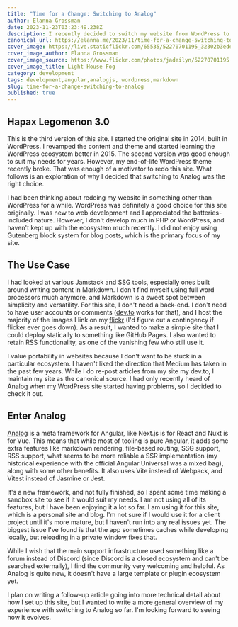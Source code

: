 ```yaml
---
title: "Time for a Change: Switching to Analog"
author: Elanna Grossman
date: 2023-11-23T03:23:49.238Z
description: I recently decided to switch my website from WordPress to Analog, a meta framework for Angular.
canonical_url: https://elanna.me/2023/11/time-for-a-change-switching-to-analog
cover_image: https://live.staticflickr.com/65535/52270701195_32302b3ede_c.jpg
cover_image_author: Elanna Grossman
cover_image_source: https://www.flickr.com/photos/jadeilyn/52270701195
cover_image_title: Light House Fog
category: development
tags: development,angular,analogjs, wordpress,markdown
slug: time-for-a-change-switching-to-analog
published: true
---
```


## Hapax Legomenon 3.0

This is the third version of this site. I started the original site in 2014, built in WordPress. I revamped the content and theme and started learning the WordPress ecosystem better in 2015. The second version was good enough to suit my needs for years. However, my end-of-life WordPress theme recently broke. That was enough of a motivator to redo this site. What follows is an exploration of why I decided that switching to Analog was the right choice.

I had been thinking about redoing my website in something other than WordPress for a while. WordPress was definitely a good choice for this site originally. I was new to web development and I appreciated the batteries-included nature. However, I don't develop much in PHP or WordPress, and haven't kept up with the ecosystem much recently. I did not enjoy using Gutenberg block system for blog posts, which is the primary focus of my site.

## The Use Case

I had looked at various Jamstack and SSG tools, especially ones built around writing content in Markdown. I don't find myself using full word processors much anymore, and Markdown is a sweet spot between simplicity and versatility. For this site, I don't need a back-end. I don't need to have user accounts or comments (<a href="https://dev.to/karvel" target="_blank" rel="noopener">dev.to</a> works for that), and I host the majority of the images I link on my <a href="https://www.flickr.com/photos/jadeilyn/" target="_blank" rel="noopener">flickr</a> (I'd figure out a contingency if flicker ever goes down). As a result, I wanted to make a simple site that I could deploy statically to something like GitHub Pages. I also wanted to retain RSS functionality, as one of the vanishing few who still use it.

I value portability in websites because I don't want to be stuck in a particular ecosystem. I haven't liked the direction that Medium has taken in the past few years. While I do re-post articles from my site my dev.to, I maintain my site as the canonical source. I had only recently heard of Analog when my WordPress site started having problems, so I decided to check it out.

## Enter Analog

<a href="https://analogjs.org/" target="_blank" rel="noopener">Analog</a> is a meta framework for Angular, like Next.js is for React and Nuxt is for Vue. This means that while most of tooling is pure Angular, it adds some extra features like markdown rendering, file-based routing, SSG support, RSS support, what seems to be more reliable a SSR implementation (my historical experience with the official Angular Universal was a mixed bag), along with some other benefits. It also uses Vite instead of Webpack, and Vitest instead of Jasmine or Jest.

It's a new framework, and not fully finished, so I spent some time making a sandbox site to see if it would suit my needs. I am not using all of its features, but I have been enjoying it a lot so far. I am using it for this site, which is a personal site and blog. I'm not sure if I would use it for a client project until it's more mature, but I haven't run into any real issues yet. The biggest issue I've found is that the app sometimes caches while developing locally, but reloading in a private window fixes that.

While I wish that the main support infrastructure used something like a forum instead of Discord (since Discord is a closed ecosystem and can't be searched externally), I find the community very welcoming and helpful. As Analog is quite new, it doesn't have a large template or plugin ecosystem yet.

I plan on writing a follow-up article going into more technical detail about how I set up this site, but I wanted to write a more general overview of my experience with switching to Analog so far. I'm looking forward to seeing how it evolves.
